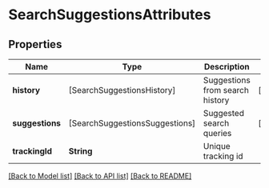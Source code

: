 # SearchSuggestionsAttributes

## Properties
Name | Type | Description | Notes
------------ | ------------- | ------------- | -------------
**history** | [SearchSuggestionsHistory] | Suggestions from search history | [optional] 
**suggestions** | [SearchSuggestionsSuggestions] | Suggested search queries | [optional] 
**trackingId** | **String** | Unique tracking id | 

[[Back to Model list]](../README.md#documentation-for-models) [[Back to API list]](../README.md#documentation-for-api-endpoints) [[Back to README]](../README.md)


